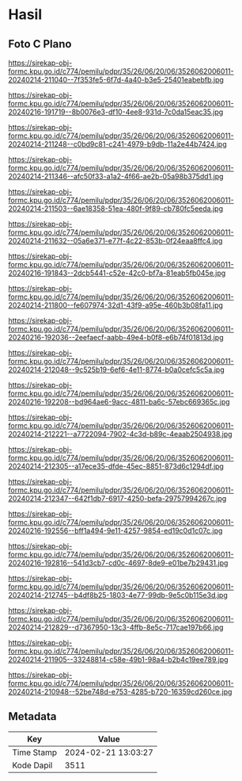 # Hasil

## Foto C Plano

https://sirekap-obj-formc.kpu.go.id/c774/pemilu/pdpr/35/26/06/20/06/3526062006011-20240214-211040--7f353fe5-6f7d-4a40-b3e5-25401eabebfb.jpg

https://sirekap-obj-formc.kpu.go.id/c774/pemilu/pdpr/35/26/06/20/06/3526062006011-20240216-191719--8b0076e3-df10-4ee8-931d-7c0da15eac35.jpg

https://sirekap-obj-formc.kpu.go.id/c774/pemilu/pdpr/35/26/06/20/06/3526062006011-20240214-211248--c0bd9c81-c241-4979-b9db-11a2e44b7424.jpg

https://sirekap-obj-formc.kpu.go.id/c774/pemilu/pdpr/35/26/06/20/06/3526062006011-20240214-211346--afc50f33-a1a2-4f66-ae2b-05a98b375dd1.jpg

https://sirekap-obj-formc.kpu.go.id/c774/pemilu/pdpr/35/26/06/20/06/3526062006011-20240214-211503--6ae18358-51ea-480f-9f89-cb780fc5eeda.jpg

https://sirekap-obj-formc.kpu.go.id/c774/pemilu/pdpr/35/26/06/20/06/3526062006011-20240214-211632--05a6e371-e77f-4c22-853b-0f24eaa8ffc4.jpg

https://sirekap-obj-formc.kpu.go.id/c774/pemilu/pdpr/35/26/06/20/06/3526062006011-20240216-191843--2dcb5441-c52e-42c0-bf7a-81eab5fb045e.jpg

https://sirekap-obj-formc.kpu.go.id/c774/pemilu/pdpr/35/26/06/20/06/3526062006011-20240214-211800--fe607974-32d1-43f9-a95e-460b3b08fa11.jpg

https://sirekap-obj-formc.kpu.go.id/c774/pemilu/pdpr/35/26/06/20/06/3526062006011-20240216-192036--2eefaecf-aabb-49e4-b0f8-e6b74f01813d.jpg

https://sirekap-obj-formc.kpu.go.id/c774/pemilu/pdpr/35/26/06/20/06/3526062006011-20240214-212048--9c525b19-6ef6-4e11-8774-b0a0cefc5c5a.jpg

https://sirekap-obj-formc.kpu.go.id/c774/pemilu/pdpr/35/26/06/20/06/3526062006011-20240216-192208--bd964ae6-9acc-4811-ba6c-57ebc669365c.jpg

https://sirekap-obj-formc.kpu.go.id/c774/pemilu/pdpr/35/26/06/20/06/3526062006011-20240214-212221--a7722094-7902-4c3d-b89c-4eaab2504938.jpg

https://sirekap-obj-formc.kpu.go.id/c774/pemilu/pdpr/35/26/06/20/06/3526062006011-20240214-212305--a17ece35-dfde-45ec-8851-873d6c1294df.jpg

https://sirekap-obj-formc.kpu.go.id/c774/pemilu/pdpr/35/26/06/20/06/3526062006011-20240214-212347--642f1db7-6917-4250-befa-29757994267c.jpg

https://sirekap-obj-formc.kpu.go.id/c774/pemilu/pdpr/35/26/06/20/06/3526062006011-20240216-192556--bff1a494-9e11-4257-9854-ed19c0d1c07c.jpg

https://sirekap-obj-formc.kpu.go.id/c774/pemilu/pdpr/35/26/06/20/06/3526062006011-20240216-192816--541d3cb7-cd0c-4697-8de9-e01be7b29431.jpg

https://sirekap-obj-formc.kpu.go.id/c774/pemilu/pdpr/35/26/06/20/06/3526062006011-20240214-212745--b4df8b25-1803-4e77-99db-9e5c0b115e3d.jpg

https://sirekap-obj-formc.kpu.go.id/c774/pemilu/pdpr/35/26/06/20/06/3526062006011-20240214-212829--d7367950-13c3-4ffb-8e5c-717cae197b66.jpg

https://sirekap-obj-formc.kpu.go.id/c774/pemilu/pdpr/35/26/06/20/06/3526062006011-20240214-211905--33248814-c58e-49b1-98a4-b2b4c19ee789.jpg

https://sirekap-obj-formc.kpu.go.id/c774/pemilu/pdpr/35/26/06/20/06/3526062006011-20240214-210948--52be748d-e753-4285-b720-16359cd260ce.jpg


## Metadata

| Key        | Value               |
| ---------- | ------------------- |
| Time Stamp | 2024-02-21 13:03:27 |
| Kode Dapil | 3511                |



